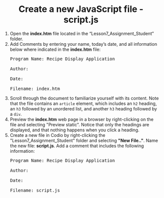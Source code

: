 <center><h1>Create a new JavaScript file - <b>script.js</b></h1></center>

<ol>
<li>Open the <b>index.htm</b> file located in the “Lesson7_Assignment_Student” folder.

<li>Add Comments by entering your name, today’s date, and all information below where indicated in the <b>index.htm</b> file:<br>
<pre>
Program Name: Recipe Display Application <br>
Author: <br>
Date: <br>
Filename: index.htm
</pre>
</li>

<li>
Scroll through the document to familiarize yourself with its content. Note that the file contains an <code>article</code> element, which includes an <code>h2</code> heading, an <code>h3</code> followed by an unordered list, and another <code>h3</code> heading followed by a <code>div</code>.
</li>

<li>Preview the <b>index.htm</b> web page in a browser by right-clicking on the file and selecting "Preview static".  Notice that only the headings are displayed, and that nothing happens when you click a heading.                       
</li>
<li>
Create a new file in Codio by right-clicking the "Lesson7_Assignment_Student" folder and selecting <b>"New File.."</b>.  Name the new file:  <b>script.js</b>.  Add a comment that includes the following information:
<pre>
Program Name: Recipe Display Application <br>
Author: <br>
Date: <br>
Filename: script.js
</pre>
</li>
</ol>